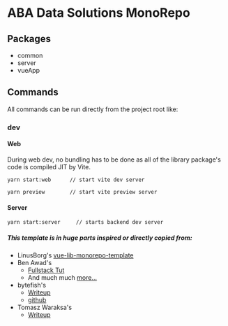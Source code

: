 # ABA Data Solutions MonoRepo

## Packages
* common
* server
* vueApp

## Commands
All commands can be run directly from the project root like:

### dev

#### Web
During web dev, no bundling has to be done as all of the library package's code is compiled JIT by Vite.
```
yarn start:web      // start vite dev server 
```
```
yarn preview        // start vite preview server
```

#### Server
```
yarn start:server     // starts backend dev server
```

##### This template is in huge parts inspired or directly copied from:
* LinusBorg's [vue-lib-monorepo-template](https://github.com/LinusBorg/vue-lib-monorepo-template)
* Ben Awad's 
    * [Fullstack Tut](https://www.youtube.com/watch?v=I6ypD7qv3Z8&t=0s)
    * And much much [more...](https://www.youtube.com/channel/UC-8QAzbLcRglXeN_MY9blyw)
* bytefish's 
    * [Writeup](https://javascript.plainenglish.io/set-up-vue3-enterprise-level-development-environments-with-vite-step-by-step-guide-32964d1df60e)
    * [github](https://github.com/BytefishMedium/vite-vue3-starter)
* Tomasz Waraksa's
    * [Writeup](https://letsdebug.it/post/12-monorepo-with-vue-vite-lerna/)


